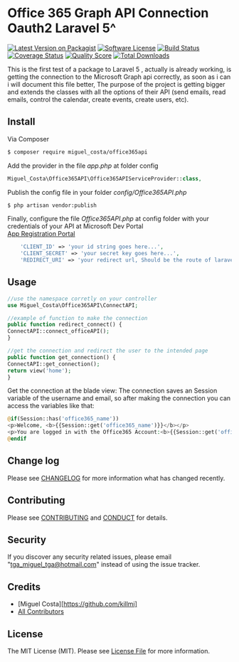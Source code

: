 # Office 365 Graph API Connection Oauth2 Laravel 5^

[![Latest Version on Packagist][ico-version]][link-packagist]
[![Software License][ico-license]](LICENSE.md)
[![Build Status][ico-travis]][link-travis]
[![Coverage Status][ico-scrutinizer]][link-scrutinizer]
[![Quality Score][ico-code-quality]][link-code-quality]
[![Total Downloads][ico-downloads]][link-downloads]


This is the first test of a package to Laravel 5 , actually is already working, is getting the connection to the Microsoft Graph api correctly, as soon as i can i will document this file better, The purpose of the project is getting bigger and extends the classes with all the options of their API (send emails, read emails, control the calendar, create events, create users, etc).

## Install

Via Composer

``` bash
$ composer require miguel_costa/office365api
```


Add the provider in the file <i>app.php</i> at folder config

``` php
Miguel_Costa\Office365API\Office365APIServiceProvider::class,
```

Publish the config file in your folder <i>config/Office365API.php</i>

``` bash
$ php artisan vendor:publish
```

Finally, configure the file <i>Office365API.php</i> at config folder with your credentials of your API at Microsoft Dev Portal </br>
<a href="https://apps.dev.microsoft.com/">App Registration Portal</a>

``` php
    'CLIENT_ID' => 'your id string goes here...',
    'CLIENT_SECRET' => 'your secret key goes here...',
    'REDIRECT_URI' => 'your redirect url, Should be the route of laravel where will redirect once the connection is finished',
```

## Usage

``` php
//use the namespace corretly on your controller
use Miguel_Costa\Office365API\ConnectAPI;

//example of function to make the connection
public function redirect_connect() {
ConnectAPI::connect_officeAPI();
}

//get the connection and redirect the user to the intended page
public function get_connection() {
ConnectAPI::get_connection();
return view('home');
}
```
Get the connection at the blade view:
The connection saves an Session variable of the username and email, so after making the connection you can access the variables like that:
``` php
@if(Session::has('office365_name'))
<p>Welcome, <b>{{Session::get('office365_name')}}</b></p>
<p>You are logged in with the Office365 Account:<b>{{Session::get('office365_email')}}</b></p>
@endif
```

## Change log

Please see [CHANGELOG](CHANGELOG.md) for more information what has changed recently.


## Contributing

Please see [CONTRIBUTING](CONTRIBUTING.md) and [CONDUCT](CONDUCT.md) for details.

## Security

If you discover any security related issues, please email "tga_miguel_tga@hotmail.com" instead of using the issue tracker.

## Credits

- [Miguel Costa][https://github.com/killmi]
- [All Contributors][link-contributors]

## License

The MIT License (MIT). Please see [License File](LICENSE.md) for more information.

[ico-version]: https://img.shields.io/packagist/v/miguel_costa/office365api.svg?style=flat-square
[ico-license]: https://img.shields.io/badge/license-MIT-brightgreen.svg?style=flat-square
[ico-travis]: https://img.shields.io/travis/miguel_costa/office365api/master.svg?style=flat-square
[ico-scrutinizer]: https://img.shields.io/scrutinizer/coverage/g/miguel_costa/office365api.svg?style=flat-square
[ico-code-quality]: https://img.shields.io/scrutinizer/g/miguel_costa/office365api.svg?style=flat-square
[ico-downloads]: https://img.shields.io/packagist/dt/miguel_costa/office365api.svg?style=flat-square

[link-packagist]: https://packagist.org/packages/miguel_costa/office365api
[link-travis]: https://travis-ci.org/miguel_costa/office365api
[link-scrutinizer]: https://scrutinizer-ci.com/g/miguel_costa/office365api/code-structure
[link-code-quality]: https://scrutinizer-ci.com/g/miguel_costa/office365api
[link-downloads]: https://packagist.org/packages/miguel_costa/office365api
[link-author]: https://github.com/killmi
[link-contributors]: ../../contributors

